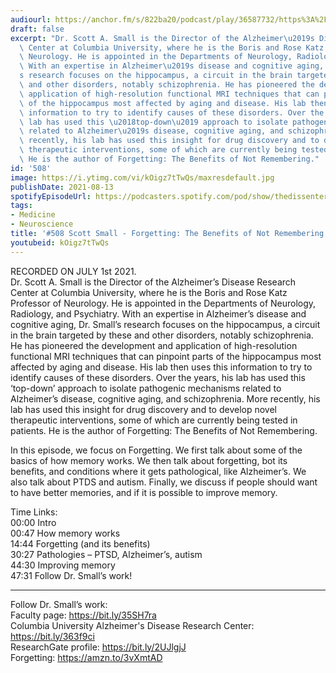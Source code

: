 ```yaml
---
audiourl: https://anchor.fm/s/822ba20/podcast/play/36587732/https%3A%2F%2Fd3ctxlq1ktw2nl.cloudfront.net%2Fstaging%2F2021-6-2%2Ff899bb53-be87-0444-aecd-7456a29d0ef6.m4a
draft: false
excerpt: "Dr. Scott A. Small is the Director of the Alzheimer\u2019s Disease Research\
  \ Center at Columbia University, where he is the Boris and Rose Katz Professor of\
  \ Neurology. He is appointed in the Departments of Neurology, Radiology, and Psychiatry.\
  \ With an expertise in Alzheimer\u2019s disease and cognitive aging, Dr. Small\u2019\
  s research focuses on the hippocampus, a circuit in the brain targeted by these\
  \ and other disorders, notably schizophrenia. He has pioneered the development and\
  \ application of high-resolution functional MRI techniques that can pinpoint parts\
  \ of the hippocampus most affected by aging and disease. His lab then uses this\
  \ information to try to identify causes of these disorders. Over the years, his\
  \ lab has used this \u2018top-down\u2019 approach to isolate pathogenic mechanisms\
  \ related to Alzheimer\u2019s disease, cognitive aging, and schizophrenia. More\
  \ recently, his lab has used this insight for drug discovery and to develop novel\
  \ therapeutic interventions, some of which are currently being tested in patients.\
  \ He is the author of Forgetting: The Benefits of Not Remembering."
id: '508'
image: https://i.ytimg.com/vi/kOigz7tTwQs/maxresdefault.jpg
publishDate: 2021-08-13
spotifyEpisodeUrl: https://podcasters.spotify.com/pod/show/thedissenter/episodes/508-Scott-Small---Forgetting-The-Benefits-of-Not-Remembering-e13r2ok
tags:
- Medicine
- Neuroscience
title: '#508 Scott Small - Forgetting: The Benefits of Not Remembering'
youtubeid: kOigz7tTwQs
---
```

<div class="timelinks">

RECORDED ON JULY 1st 2021.  
Dr. Scott A. Small is the Director of the Alzheimer’s Disease Research Center at Columbia University, where he is the Boris and Rose Katz Professor of Neurology. He is appointed in the Departments of Neurology, Radiology, and Psychiatry. With an expertise in Alzheimer’s disease and cognitive aging, Dr. Small’s research focuses on the hippocampus, a circuit in the brain targeted by these and other disorders, notably schizophrenia. He has pioneered the development and application of high-resolution functional MRI techniques that can pinpoint parts of the hippocampus most affected by aging and disease. His lab then uses this information to try to identify causes of these disorders. Over the years, his lab has used this ‘top-down’ approach to isolate pathogenic mechanisms related to Alzheimer’s disease, cognitive aging, and schizophrenia. More recently, his lab has used this insight for drug discovery and to develop novel therapeutic interventions, some of which are currently being tested in patients. He is the author of Forgetting: The Benefits of Not Remembering.

In this episode, we focus on Forgetting. We first talk about some of the basics of how memory works. We then talk about forgetting, bot its benefits, and conditions where it gets pathological, like Alzheimer’s. We also talk about PTDS and autism. Finally, we discuss if people should want to have better memories, and if it is possible to improve memory.

Time Links:  
<time>00:00</time> Intro  
<time>00:47</time> How memory works  
<time>14:44</time> Forgetting (and its benefits)  
<time>30:27</time> Pathologies – PTSD, Alzheimer’s, autism  
<time>44:30</time> Improving memory  
<time>47:31</time> Follow Dr. Small’s work!

---

Follow Dr. Small’s work:  
Faculty page: https://bit.ly/35SH7ra  
Columbia University Alzheimer's Disease Research Center: https://bit.ly/363f9ci  
ResearchGate profile: https://bit.ly/2UJlgjJ  
Forgetting: https://amzn.to/3vXmtAD

</div>

